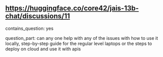 ## https://huggingface.co/core42/jais-13b-chat/discussions/11

contains_question: yes

question_part:
can any one help with any of the issues with how to use it locally, step-by-step guide for the regular level laptops or the steps to deploy on cloud and use it with apis